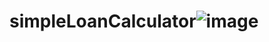 # simpleLoanCalculator![image](https://user-images.githubusercontent.com/95387589/151231884-32293015-a6a7-486d-a8e4-24cf478ea9e3.png)
